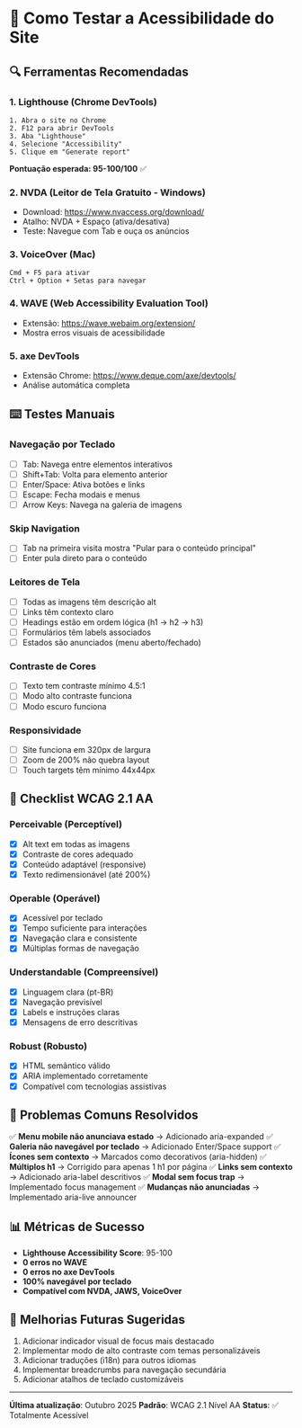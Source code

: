 # 🦾 Como Testar a Acessibilidade do Site

## 🔍 Ferramentas Recomendadas

### 1. **Lighthouse (Chrome DevTools)**

```
1. Abra o site no Chrome
2. F12 para abrir DevTools
3. Aba "Lighthouse"
4. Selecione "Accessibility"
5. Clique em "Generate report"
```

**Pontuação esperada: 95-100/100** ✅

### 2. **NVDA (Leitor de Tela Gratuito - Windows)**

- Download: https://www.nvaccess.org/download/
- Atalho: NVDA + Espaço (ativa/desativa)
- Teste: Navegue com Tab e ouça os anúncios

### 3. **VoiceOver (Mac)**

```
Cmd + F5 para ativar
Ctrl + Option + Setas para navegar
```

### 4. **WAVE (Web Accessibility Evaluation Tool)**

- Extensão: https://wave.webaim.org/extension/
- Mostra erros visuais de acessibilidade

### 5. **axe DevTools**

- Extensão Chrome: https://www.deque.com/axe/devtools/
- Análise automática completa

## ⌨️ Testes Manuais

### **Navegação por Teclado**

- [ ] Tab: Navega entre elementos interativos
- [ ] Shift+Tab: Volta para elemento anterior
- [ ] Enter/Space: Ativa botões e links
- [ ] Escape: Fecha modais e menus
- [ ] Arrow Keys: Navega na galeria de imagens

### **Skip Navigation**

- [ ] Tab na primeira visita mostra "Pular para o conteúdo principal"
- [ ] Enter pula direto para o conteúdo

### **Leitores de Tela**

- [ ] Todas as imagens têm descrição alt
- [ ] Links têm contexto claro
- [ ] Headings estão em ordem lógica (h1 → h2 → h3)
- [ ] Formulários têm labels associados
- [ ] Estados são anunciados (menu aberto/fechado)

### **Contraste de Cores**

- [ ] Texto tem contraste mínimo 4.5:1
- [ ] Modo alto contraste funciona
- [ ] Modo escuro funciona

### **Responsividade**

- [ ] Site funciona em 320px de largura
- [ ] Zoom de 200% não quebra layout
- [ ] Touch targets têm mínimo 44x44px

## 🎯 Checklist WCAG 2.1 AA

### **Perceivable (Perceptível)**

- [x] Alt text em todas as imagens
- [x] Contraste de cores adequado
- [x] Conteúdo adaptável (responsive)
- [x] Texto redimensionável (até 200%)

### **Operable (Operável)**

- [x] Acessível por teclado
- [x] Tempo suficiente para interações
- [x] Navegação clara e consistente
- [x] Múltiplas formas de navegação

### **Understandable (Compreensível)**

- [x] Linguagem clara (pt-BR)
- [x] Navegação previsível
- [x] Labels e instruções claras
- [x] Mensagens de erro descritivas

### **Robust (Robusto)**

- [x] HTML semântico válido
- [x] ARIA implementado corretamente
- [x] Compatível com tecnologias assistivas

## 🐛 Problemas Comuns Resolvidos

✅ **Menu mobile não anunciava estado** → Adicionado aria-expanded
✅ **Galeria não navegável por teclado** → Adicionado Enter/Space support
✅ **Ícones sem contexto** → Marcados como decorativos (aria-hidden)
✅ **Múltiplos h1** → Corrigido para apenas 1 h1 por página
✅ **Links sem contexto** → Adicionado aria-label descritivos
✅ **Modal sem focus trap** → Implementado focus management
✅ **Mudanças não anunciadas** → Implementado aria-live announcer

## 📊 Métricas de Sucesso

- **Lighthouse Accessibility Score**: 95-100
- **0 erros no WAVE**
- **0 erros no axe DevTools**
- **100% navegável por teclado**
- **Compatível com NVDA, JAWS, VoiceOver**

## 🚀 Melhorias Futuras Sugeridas

1. Adicionar indicador visual de focus mais destacado
2. Implementar modo de alto contraste com temas personalizáveis
3. Adicionar traduções (i18n) para outros idiomas
4. Implementar breadcrumbs para navegação secundária
5. Adicionar atalhos de teclado customizáveis

---

**Última atualização**: Outubro 2025
**Padrão**: WCAG 2.1 Nível AA
**Status**: ✅ Totalmente Acessível
